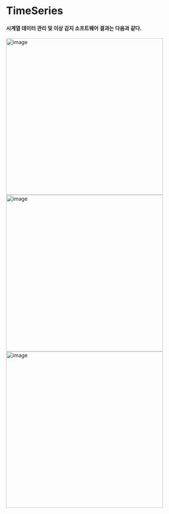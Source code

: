# TimeSeries

#### 시계열 데이터 관리 및 이상 감지 소프트웨어 결과는 다음과 같다.

<img width="427" alt="image" src="https://user-images.githubusercontent.com/117606355/200201407-1e68a54a-fd6f-4836-b8e9-c797fe6e2a08.png">

<img width="427" alt="image" src="https://user-images.githubusercontent.com/117606355/200201410-8e793437-ba48-44b1-8035-120def00a313.png">

<img width="427" alt="image" src="https://user-images.githubusercontent.com/117606355/200201411-008b1f1e-62ca-435f-8285-c59d10b2b22c.png">
